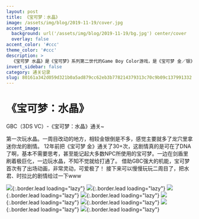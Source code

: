 ```yaml
---
layout: post
title: 《宝可梦：水晶》
image: /assets/img/blog/2019-11-19/cover.jpg
accent_image: 
  background: url('/assets/img/blog/2019-11-19/bg.jpg') center/cover
  overlay: false
accent_color: '#ccc'
theme_color: '#ccc'
description: >
  《宝可梦 水晶》是《宝可梦》系列第二世代的Game Boy Color游戏，是《宝可梦 金／银》的增强版，由GAME FREAK开发并由任天堂发行。于2000年12月14日在日本上市，次年7月29日在美国发售，11月2日在欧洲发售。
invert_sidebar: false
category: 通关记录
slug: 80161a342d059d321b0a5ad879cc62eb3b778214379313c70c9b09c137991332
---
```


# 《宝可梦：水晶》

GBC（3DS VC）-《宝可梦：水晶》通关~

第一次玩水晶。一周目改动的地方，相较金银倒是不多，感觉主要就多了龙穴里拿迷你龙的剧情。
12年前把《宝可梦 金》通关了30+次，这剧情真的是可在了DNA了啊，基本不需要思考，甚至能记起大多数NPC所使用的宝可梦。一边在剑盾里刷着极巨化，一边玩水晶，不知不觉就给打通了。
借助GBC强大的机能，宝可梦首次有了出场动画，非常灵动，可爱极了！
接下来可以慢慢玩玩二周目了，把水君、时拉比的剧情给过一下www

![](/assets/img/blog/2019-11-19/1.jpg){:.border.lead loading="lazy"}
![](/assets/img/blog/2019-11-19/2.jpg){:.border.lead loading="lazy"}
![](/assets/img/blog/2019-11-19/3.jpg){:.border.lead loading="lazy"}
![](/assets/img/blog/2019-11-19/4.jpg){:.border.lead loading="lazy"}
![](/assets/img/blog/2019-11-19/5.jpg){:.border.lead loading="lazy"}
![](/assets/img/blog/2019-11-19/6.jpg){:.border.lead loading="lazy"}
![](/assets/img/blog/2019-11-19/7.jpg){:.border.lead loading="lazy"}
![](/assets/img/blog/2019-11-19/8.jpg){:.border.lead loading="lazy"}

